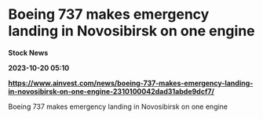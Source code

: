 # Boeing 737 makes emergency landing in Novosibirsk on one engine
**Stock News**

**2023-10-20 05:10**

**https://www.ainvest.com/news/boeing-737-makes-emergency-landing-in-novosibirsk-on-one-engine-2310100042dad31abde9dcf7/**

Boeing 737 makes emergency landing in Novosibirsk on one engine